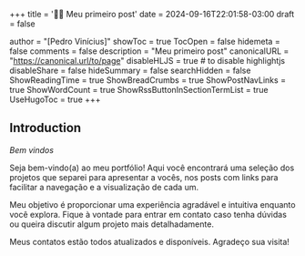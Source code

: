 +++
title = '👋🏻 Meu primeiro post'
date = 2024-09-16T22:01:58-03:00
draft = false

author = "[Pedro Vinícius]"
showToc = true
TocOpen = false
hidemeta = false
comments = false
description = "Meu primeiro post"
canonicalURL = "https://canonical.url/to/page"
disableHLJS = true # to disable highlightjs
disableShare = false
hideSummary = false
searchHidden = false
ShowReadingTime = true
ShowBreadCrumbs = true
ShowPostNavLinks = true
ShowWordCount = true
ShowRssButtonInSectionTermList = true
UseHugoToc = true
+++

## Introduction

*Bem vindos*

Seja bem-vindo(a) ao meu portfólio! Aqui você encontrará uma seleção dos projetos que separei para apresentar a vocês, nos posts com links para facilitar a navegação e a visualização de cada um.

Meu objetivo é proporcionar uma experiência agradável e intuitiva enquanto você explora. Fique à vontade para entrar em contato caso tenha dúvidas ou queira discutir algum projeto mais detalhadamente.

Meus contatos estão todos atualizados e disponíveis. Agradeço sua visita!